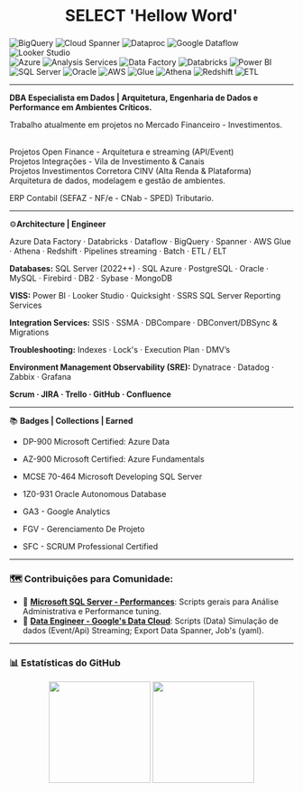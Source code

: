 <h1 align="center">SELECT 'Hellow Word'</h1>

###  

![BigQuery](https://img.shields.io/badge/-BigQuery-4285F4?logo=google-cloud&logoColor=white)
![Cloud Spanner](https://img.shields.io/badge/-Cloud%20Spanner-4285F4?logo=google-cloud&logoColor=white)
![Dataproc](https://img.shields.io/badge/-Dataproc-4285F4?logo=google-cloud&logoColor=white)
![Google Dataflow](https://img.shields.io/badge/-Dataflow-4285F4?logo=google-cloud&logoColor=white)
![Looker Studio](https://img.shields.io/badge/-Looker%20Studio-4285F4?logo=google&logoColor=white)
<br>
![Azure](https://img.shields.io/badge/-Azure-0078D4?logo=microsoftazure&logoColor=white)
![Analysis Services](https://img.shields.io/badge/-Analysis%20Services-0078D4?logo=microsoftazure&logoColor=white)
![Data Factory](https://img.shields.io/badge/-Data%20Factory-0078D4?logo=microsoftazure&logoColor=white)
![Databricks](https://img.shields.io/badge/-Databricks-E8721D?logo=databricks&logoColor=white)
![Power BI](https://img.shields.io/badge/-Power%20BI-F2C811?logo=powerbi&logoColor=black)
![SQL Server](https://img.shields.io/badge/-SQL%20Server-CC2927?logo=microsoft-sql-server&logoColor=white)
![Oracle](https://img.shields.io/badge/-Oracle-F80000?logo=oracle&logoColor=white)
![AWS](https://img.shields.io/badge/-AWS-232F3E?logo=amazon-aws&logoColor=white)
![Glue](https://img.shields.io/badge/-Glue-232F3E?logo=amazon-aws&logoColor=white)
![Athena](https://img.shields.io/badge/-Athena-232F3E?logo=amazon-aws&logoColor=white)
![Redshift](https://img.shields.io/badge/-Redshift-D62B56?logo=amazon-aws&logoColor=white)
![ETL](https://img.shields.io/badge/-ETL-5C2D91?logo=data&logoColor=white)

---
**DBA Especialista em Dados | Arquitetura, Engenharia de Dados e Performance em Ambientes Críticos.**


Trabalho atualmente em projetos no Mercado Financeiro - Investimentos. 

<br>Projetos Open Finance - Arquitetura e streaming (API/Event)
<br>Projetos Integrações - Vila de Investimento & Canais 
<br>Projetos Investimentos Corretora CINV (Alta Renda & Plataforma) 
Arquitetura de dados, modelagem e gestão de ambientes.

ERP Contabil (SEFAZ - NF/e - CNab - SPED) Tributario.

---

⚙️**Architecture | Engineer**

Azure Data Factory · Databricks · Dataflow · BigQuery · Spanner · AWS Glue · Athena · Redshift · Pipelines streaming · Batch · ETL / ELT 

**Databases:**
SQL Server (2022++) · SQL Azure · PostgreSQL · Oracle · MySQL · Firebird · DB2 · Sybase · MongoDB

**VISS:**
Power BI · Looker Studio · Quicksight · SSRS SQL Server Reporting Services

**Integration Services:**
SSIS · SSMA · DBCompare · DBConvert/DBSync & Migrations

**Troubleshooting:**
Indexes · Lock's · Execution Plan · DMV’s

**Environment Management Observability (SRE):** Dynatrace · Datadog · Zabbix · Grafana


**Scrum · JIRA · Trello · GitHub · Confluence**
<br>

---
📚 **Badges | Collections | Earned**
- DP-900 Microsoft Certified: Azure Data 
- AZ-900 Microsoft Certified: Azure Fundamentals
- MCSE 70-464 Microsoft Developing SQL Server 
- 1Z0-931 Oracle Autonomous Database
- GA3 - Google Analytics
 
- FGV - Gerenciamento De Projeto
- SFC - SCRUM Professional Certified


---
### 🗺️ Contribuições para Comunidade:

- 🔧 [**Microsoft SQL Server - Performances**](https://github.com/gudamatto/SQLPerformances): Scripts gerais para Análise Administrativa e Performance tuning.
- 🧩 [**Data Engineer - Google's Data Cloud**](https://github.com/gudamatto/GCP): Scripts (Data) Simulação de dados (Event/Api) Streaming; Export Data Spanner, Job's (yaml).

---

### 📊 Estatísticas do GitHub

<div align="center">
  <img height="180em" src="https://github-readme-stats.vercel.app/api?username=gudamatto&show_icons=true&theme=default&include_all_commits=true&count_private=true"/>
  <img height="180em" src="https://github-readme-stats.vercel.app/api/top-langs/?username=gudamatto&layout=compact&langs_count=8&theme=default"/>
</div>





